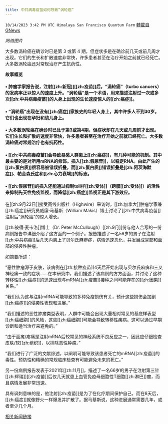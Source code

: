 ```yaml
---
title: 中共病毒疫苗如何导致“涡轮癌”
---
```

`10/14/2023 3:42 PM UTC Himalaya San Francisco Quantum Farm` [轉載自GNews](https://gnews.org/articles/1833378)

*网络图片*

大多数涡轮癌在确诊时已是第 3 或第 4 期，但症状多是在确诊前几天或前几周才出现。它们的生长和扩散速度非常快，许多患者甚至在治疗开始之前就已经死亡。大多数涡轮癌还对常规治疗产生抗药性。

**故事概览**

#### • 肿瘤学家报告说，注射[[zh:新冠]][[zh:疫苗]]后，“涡轮癌”（turbo cancers）的发病率正以惊人的速度上升。“涡轮癌”是一个术语，用来描述注射过一次或多次[[zh:中共病毒疫苗]]的人身上出现的生长速度惊人的[[zh:癌症]]。
#### • “涡轮癌”出现在没有[[zh:癌症]]家族史的年轻人身上，其中许多人不到30岁。它们也出现在孕妇和幼儿身上。
#### • 大多数涡轮癌在确诊时已处于第3或第4期，但症状却在几天或几周前才出现。它们生长和扩散的速度非常快，许多患者甚至在治疗开始之前就已经死亡。大多数涡轮癌对常规治疗也有抗药性。
#### • [[zh:中共病毒疫苗]]会导致易感人群患上[[zh:癌症]]，有几种可能的机制。其中最主要的是对所用mRNA的修饰。插入[[zh:假尿苷]]，以稳定RNA。由此产生的[[zh:蛋白质]]很容易被错误折叠，而[[zh:蛋白质]]错误折叠是[[zh:阿茨海默症]]、帕金森氏症和[[zh:心力衰竭]]的标志。
#### • [[zh:假尿苷]]的插入还能通过抑制toll样[[zh:受体]]（跨膜[[zh:受体]]）的活性来抑制先天性免疫监视，而降低[[zh:癌症]]监视正是其下游效应。

在[[zh:9月22日]]接受高线出版社（Highwire）采访时，[[zh:加拿大]]肿瘤学家兼[[zh:癌症]]研究员威廉·马基斯（William Makis）博士讨论了[[zh:中共病毒疫苗]]注射后“涡轮癌”的惊人增长。

[[zh:彼得·麦卡洛]]博士（Dr. Peter McCullough）[[zh:9月]]份与他人合写的一份病例报告中详细介绍了这方面的一个例子。报告描述了一名56岁的男子在注射[[zh:中共病毒]]后几天内患上了贝尔氏麻痹症，病情迅速恶化，并发展成耳部和面部的侵袭性肿瘤。

如摘要所述：

“恶性肿瘤源于皮肤，该病例在[[zh:接种疫苗]]4天后开始出现与贝尔氏麻痹和三叉神经痛一致的症状……在本研究中，我们描述了该病例的方方面面，并讨论了这种转移性[[zh:癌症]]的迅速出现与mRNA[[zh:疫苗]]接种之间可能存在的[[zh:因果]]关系。”

“我们认为这与注射mRNA可能导致的多种免疫损伤有关，预计这些损伤会加剧[[zh:癌症]]的侵袭性表现和进展。”

“我们描述的恶性肿瘤类型表明，人群中可能会出现大量相对常见的基底样表型[[zh:癌细胞]]的风险，这些[[zh:癌细胞]]可能会导致转移性疾病。这可以通过早期诊断和适当治疗来避免的。”

“由于面瘫/疼痛是注射mRNA后较常见的神经系统不良反应之一，因此应仔细检查皮肤/软[[zh:组织]]，以排除恶性肿瘤。”

“我们进行了广泛的文献综述，以阐明可能导致该患者死亡的mRNA[[zh:疫苗]]的毒性。预防性和精确的常规临床检查有可能避免未来的死亡。”

另一份病例报告发表于2021年[[zh:11月]]，描述了一名66岁的男子在注射第三针[[zh:辉瑞]][[zh:疫苗]]后仅几天就患上血管免疫母细胞性T细胞[[zh:淋巴]]瘤，而且病情发展非常迅速。

具有讽刺意味的是，他注射[[zh:疫苗]]是为了在化疗期间保护自己，而在8天后，[[zh:癌症]]就像野火一样爆发并扩散了。据马基斯说，这种进展通常需要几年，或者至少几个月。


[相关新闻链接](https://childrenshealthdefense.org/defender/covid-vaccines-turbo-cancers-cola/)
